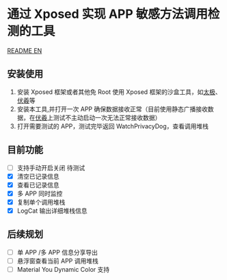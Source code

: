 # 通过 Xposed 实现 APP 敏感方法调用检测的工具

[README EN]

## 安装使用

1. 安装 Xposed 框架或者其他免 Root 使用 Xposed 框架的沙盒工具，如[太极]、[伏羲]等
2. 安装本工具,并打开一次 APP 确保数据接收正常（目前使用静态广播接收数据，在[伏羲]上测试不主动启动一次无法正常接收数据）
3. 打开需要测试的 APP，测试完毕返回 WatchPrivacyDog，查看调用堆栈



## 目前功能

- [ ] 支持手动开启关闭 待测试
- [x] 清空已记录信息
- [x] 查看已记录信息
- [x] 多 APP 同时监控
- [x] 复制单个调用堆栈
- [x] LogCat 输出详细堆栈信息

## 后续规划

- [ ] 单 APP /多 APP 信息分享导出
- [ ] 悬浮窗查看当前 APP 调用堆栈
- [ ] Material You Dynamic Color 支持

[太极]: https://taichi.cool
[伏羲]: https://github.com/Katana-Official/SPatch-Update
[README EN]: https://github.com/oOJohn6Oo/WatchPrivacyDog/edit/main/README.md
